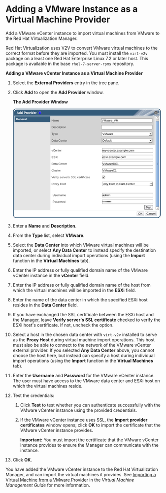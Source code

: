 # Adding a VMware Instance as a Virtual Machine Provider

Add a VMware vCenter instance to import virtual machines from VMware to the Red Hat Virtualization Manager.

Red Hat Virtualization uses V2V to convert VMware virtual machines to the correct format before they are imported. You must install the `virt-v2v` package on a least one Red Hat Enterprise Linux 7.2 or later host. This package is available in the base `rhel-7-server-rpms` repository.

**Adding a VMware vCenter Instance as a Virtual Machine Provider**

1. Select the **External Providers** entry in the tree pane.

2. Click **Add** to open the **Add Provider** window.

    **The Add Provider Window**

    ![The Add Provider Window](images/7291.png)

3. Enter a **Name** and **Description**.

4. From the **Type** list, select **VMware**.

5. Select the **Data Center** into which VMware virtual machines will be imported, or select **Any Data Center** to instead specify the destination data center during individual import operations (using the **Import** function in the **Virtual Machines** tab).

6. Enter the IP address or fully qualified domain name of the VMware vCenter instance in the **vCenter** field.

7. Enter the IP address or fully qualified domain name of the host from which the virtual machines will be imported in the **ESXi** field.

8. Enter the name of the data center in which the specified ESXi host resides in the **Data Center** field.

9. If you have exchanged the SSL certificate between the ESXi host and the Manager, leave **Verify server's SSL certificate** checked to verify the ESXi host's certificate. If not, uncheck the option.

10. Select a host in the chosen data center with `virt-v2v` installed to serve as the **Proxy Host** during virtual machine import operations. This host must also be able to connect to the network of the VMware vCenter external provider. If you selected **Any Data Center** above, you cannot choose the host here, but instead can specify a host during individual import operations (using the **Import** function in the **Virtual Machines** tab).

11. Enter the **Username** and **Password** for the VMware vCenter instance. The user must have access to the VMware data center and ESXi host on which the virtual machines reside.

12. Test the credentials:

    1. Click **Test** to test whether you can authenticate successfully with the VMware vCenter instance using the provided credentials.

    2. If the VMware vCenter instance uses SSL, the **Import provider certificates** window opens; click **OK** to import the certificate that the VMware vCenter instance provides.

        **Important:** You must import the certificate that the VMware vCenter instance provides to ensure the Manager can communicate with the instance.

13. Click **OK**.

You have added the VMware vCenter instance to the Red Hat Virtualization Manager, and can import the virtual machines it provides. See [Importing a Virtual Machine from a VMware Provider](https://access.redhat.com/documentation/en/red-hat-virtualization/4.0/single/virtual-machine-management-guide/#Importing_a_Virtual_Machine_from_a_VMware_Provider) in the *Virtual Machine Management Guide* for more information.







